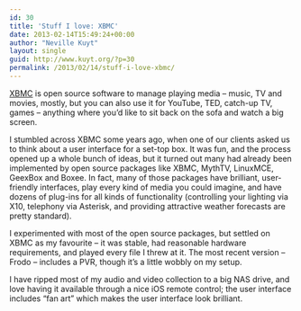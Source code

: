 ```yaml
---
id: 30
title: 'Stuff I love: XBMC'
date: 2013-02-14T15:49:24+00:00
author: "Neville Kuyt"
layout: single
guid: http://www.kuyt.org/?p=30
permalink: /2013/02/14/stuff-i-love-xbmc/
---
```

[XBMC](http://xbmc.org "XBMC website") is open source software to manage playing media &#8211; music, TV and movies, mostly, but you can also use it for YouTube, TED, catch-up TV, games &#8211; anything where you&#8217;d like to sit back on the sofa and watch a big screen.

I stumbled across XBMC some years ago, when one of our clients asked us to think about a user interface for a set-top box. It was fun, and the process opened up a whole bunch of ideas, but it turned out many had already been implemented by open source packages like XBMC, MythTV, LinuxMCE, GeexBox and Boxee. In fact, many of those packages have brilliant, user-friendly interfaces, play every kind of media you could imagine, and have dozens of plug-ins for all kinds of functionality (controlling your lighting via X10, telephony via Asterisk, and providing attractive weather forecasts are pretty standard).

I experimented with most of the open source packages, but settled on XBMC as my favourite &#8211; it was stable, had reasonable hardware requirements, and played every file I threw at it. The most recent version &#8211; Frodo &#8211; includes a PVR, though it&#8217;s a little wobbly on my setup.

I have ripped most of my audio and video collection to a big NAS drive, and love having it available through a nice iOS remote control; the user interface includes &#8220;fan art&#8221; which makes the user interface look brilliant.

&nbsp;